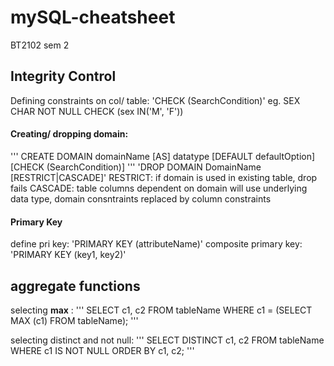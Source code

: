 # mySQL-cheatsheet
BT2102 sem 2

## Integrity Control
Defining constraints on col/ table: 
'CHECK (SearchCondition)' eg. SEX CHAR NOT NULL CHECK (sex IN('M', 'F'))

#### Creating/ dropping domain:
'''
CREATE DOMAIN domainName [AS] datatype
 [DEFAULT defaultOption]
  [CHECK (SearchCondition)]
  '''
'DROP DOMAIN DomainName [RESTRICT|CASCADE]'
RESTRICT: if domain is used in existing table, drop fails
CASCADE: table columns dependent on domain will use underlying data type, domain consntraints replaced by column constraints

#### Primary Key
define pri key: 'PRIMARY KEY (attributeName)'
composite primary key: 'PRIMARY KEY (key1, key2)'

## aggregate functions

selecting **max** : 
'''
SELECT c1, c2 
  FROM tableName 
    WHERE c1 = (SELECT MAX (c1) 
                  FROM tableName);
                  '''
                  
selecting distinct and not null: 
'''
SELECT DISTINCT c1, c2 
  FROM tableName 
    WHERE c1 IS NOT NULL 
      ORDER BY c1, c2;
      '''

